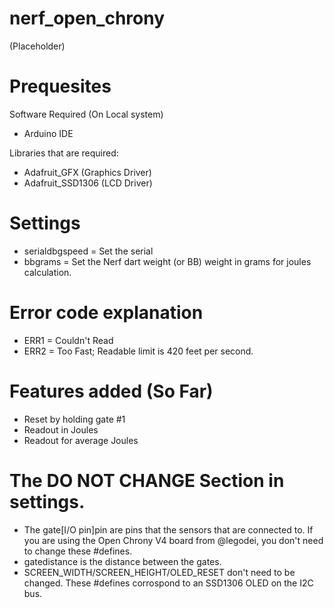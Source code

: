 # nerf_open_chrony

(Placeholder)

# Prequesites

Software Required (On Local system)

  - Arduino IDE

Libraries that are required:
  
  - Adafruit_GFX (Graphics Driver)
  - Adafruit_SSD1306 (LCD Driver)

# Settings

  - serialdbgspeed = Set the serial
  - bbgrams = Set the Nerf dart weight (or BB) weight in grams for joules calculation.

# Error code explanation

  - ERR1 = Couldn't Read
  - ERR2 = Too Fast; Readable limit is 420 feet per second.
  
# Features added (So Far)

  - Reset by holding gate #1
  - Readout in Joules
  - Readout for average Joules

# The DO NOT CHANGE Section in settings.

  - The gate[I/O pin]pin are pins that the sensors that are connected to. If you are using the Open Chrony V4 board from @legodei, you don't need to change these #defines.
  - gatedistance is the distance between the gates.
  - SCREEN_WIDTH/SCREEN_HEIGHT/OLED_RESET don't need to be changed. These #defines corrospond to an SSD1306 OLED on the I2C bus.